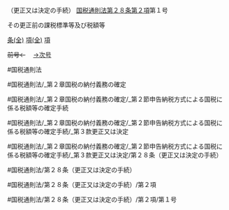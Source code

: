 （更正又は決定の手続）
[国税通則法第２８条第２項](国税通則法＿＿＿＿＿第２８条第２項)第１号

その更正前の課税標準等及び税額等

[条(全)](国税通則法＿＿＿＿＿第２８条_.md)    [項(全)](国税通則法＿＿＿＿＿第２８条第２項_.md)    [項](国税通則法＿＿＿＿＿第２８条第２項.md)

~~前号←~~　  [→次号](国税通則法＿＿＿＿＿第２８条第２項第２号.md)

#国税通則法

#国税通則法/_第２章国税の納付義務の確定

#国税通則法/_第２章国税の納付義務の確定/_第２節申告納税方式による国税に係る税額等の確定手続

#国税通則法/_第２章国税の納付義務の確定/_第２節申告納税方式による国税に係る税額等の確定手続/_第３款更正又は決定

#国税通則法/_第２章国税の納付義務の確定/_第２節申告納税方式による国税に係る税額等の確定手続/_第３款更正又は決定/第２８条（更正又は決定の手続）

#国税通則法/第２８条（更正又は決定の手続）

#国税通則法/第２８条（更正又は決定の手続）/第２項

#国税通則法/第２８条（更正又は決定の手続）/第２項/第１号


